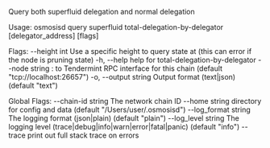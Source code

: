 Query both superfluid delegation and normal delegation

Usage:
  osmosisd query superfluid total-delegation-by-delegator [delegator_address] [flags]

Flags:
      --height int      Use a specific height to query state at (this can error if the node is pruning state)
  -h, --help            help for total-delegation-by-delegator
      --node string     <host>:<port> to Tendermint RPC interface for this chain (default "tcp://localhost:26657")
  -o, --output string   Output format (text|json) (default "text")

Global Flags:
      --chain-id string     The network chain ID
      --home string         directory for config and data (default "/Users/user/.osmosisd")
      --log_format string   The logging format (json|plain) (default "plain")
      --log_level string    The logging level (trace|debug|info|warn|error|fatal|panic) (default "info")
      --trace               print out full stack trace on errors
